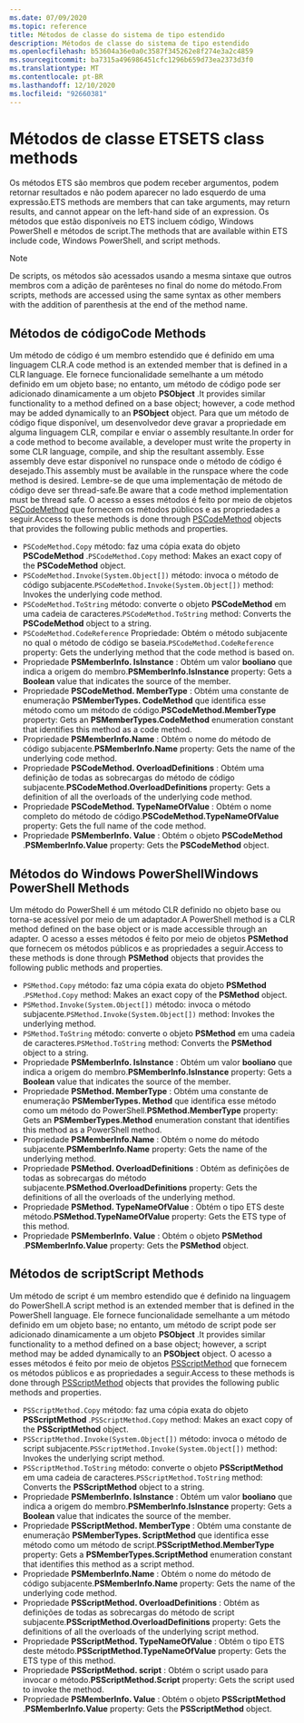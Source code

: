 ```yaml
---
ms.date: 07/09/2020
ms.topic: reference
title: Métodos de classe do sistema de tipo estendido
description: Métodos de classe do sistema de tipo estendido
ms.openlocfilehash: b53604a36e0a0c3587f345262e8f274e3a2c4859
ms.sourcegitcommit: ba7315a496986451cfc1296b659d73ea2373d3f0
ms.translationtype: MT
ms.contentlocale: pt-BR
ms.lasthandoff: 12/10/2020
ms.locfileid: "92660381"
---
```

# <a name="ets-class-methods"></a><span data-ttu-id="ef8fd-103">Métodos de classe ETS</span><span class="sxs-lookup"><span data-stu-id="ef8fd-103">ETS class methods</span></span>

<span data-ttu-id="ef8fd-104">Os métodos ETS são membros que podem receber argumentos, podem retornar resultados e não podem aparecer no lado esquerdo de uma expressão.</span><span class="sxs-lookup"><span data-stu-id="ef8fd-104">ETS methods are members that can take arguments, may return results, and cannot appear on the left-hand side of an expression.</span></span> <span data-ttu-id="ef8fd-105">Os métodos que estão disponíveis no ETS incluem código, Windows PowerShell e métodos de script.</span><span class="sxs-lookup"><span data-stu-id="ef8fd-105">The methods that are available within ETS include code, Windows PowerShell, and script methods.</span></span>

> [!NOTE]
> <span data-ttu-id="ef8fd-106">De scripts, os métodos são acessados usando a mesma sintaxe que outros membros com a adição de parênteses no final do nome do método.</span><span class="sxs-lookup"><span data-stu-id="ef8fd-106">From scripts, methods are accessed using the same syntax as other members with the addition of parenthesis at the end of the method name.</span></span>

## <a name="code-methods"></a><span data-ttu-id="ef8fd-107">Métodos de código</span><span class="sxs-lookup"><span data-stu-id="ef8fd-107">Code Methods</span></span>

<span data-ttu-id="ef8fd-108">Um método de código é um membro estendido que é definido em uma linguagem CLR.</span><span class="sxs-lookup"><span data-stu-id="ef8fd-108">A code method is an extended member that is defined in a CLR language.</span></span> <span data-ttu-id="ef8fd-109">Ele fornece funcionalidade semelhante a um método definido em um objeto base; no entanto, um método de código pode ser adicionado dinamicamente a um objeto **PSObject** .</span><span class="sxs-lookup"><span data-stu-id="ef8fd-109">It provides similar functionality to a method defined on a base object; however, a code method may be added dynamically to an **PSObject** object.</span></span> <span data-ttu-id="ef8fd-110">Para que um método de código fique disponível, um desenvolvedor deve gravar a propriedade em alguma linguagem CLR, compilar e enviar o assembly resultante.</span><span class="sxs-lookup"><span data-stu-id="ef8fd-110">In order for a code method to become available, a developer must write the property in some CLR language, compile, and ship the resultant assembly.</span></span> <span data-ttu-id="ef8fd-111">Esse assembly deve estar disponível no runspace onde o método de código é desejado.</span><span class="sxs-lookup"><span data-stu-id="ef8fd-111">This assembly must be available in the runspace where the code method is desired.</span></span> <span data-ttu-id="ef8fd-112">Lembre-se de que uma implementação de método de código deve ser thread-safe.</span><span class="sxs-lookup"><span data-stu-id="ef8fd-112">Be aware that a code method implementation must be thread safe.</span></span> <span data-ttu-id="ef8fd-113">O acesso a esses métodos é feito por meio de objetos [PSCodeMethod](/dotnet/api/system.management.automation.pscodemethod) que fornecem os métodos públicos e as propriedades a seguir.</span><span class="sxs-lookup"><span data-stu-id="ef8fd-113">Access to these methods is done through [PSCodeMethod](/dotnet/api/system.management.automation.pscodemethod) objects that provides the following public methods and properties.</span></span>

- <span data-ttu-id="ef8fd-114">`PSCodeMethod.Copy` método: faz uma cópia exata do objeto **PSCodeMethod** .</span><span class="sxs-lookup"><span data-stu-id="ef8fd-114">`PSCodeMethod.Copy` method: Makes an exact copy of the **PSCodeMethod** object.</span></span>
- <span data-ttu-id="ef8fd-115">`PSCodeMethod.Invoke(System.Object[])` método: invoca o método de código subjacente.</span><span class="sxs-lookup"><span data-stu-id="ef8fd-115">`PSCodeMethod.Invoke(System.Object[])` method: Invokes the underlying code method.</span></span>
- <span data-ttu-id="ef8fd-116">`PSCodeMethod.ToString` método: converte o objeto **PSCodeMethod** em uma cadeia de caracteres.</span><span class="sxs-lookup"><span data-stu-id="ef8fd-116">`PSCodeMethod.ToString` method: Converts the **PSCodeMethod** object to a string.</span></span>
- <span data-ttu-id="ef8fd-117">`PSCodeMethod.CodeReference` Propriedade: Obtém o método subjacente no qual o método de código se baseia.</span><span class="sxs-lookup"><span data-stu-id="ef8fd-117">`PSCodeMethod.CodeReference` property: Gets the underlying method that the code method is based on.</span></span>
- <span data-ttu-id="ef8fd-118">Propriedade **PSMemberInfo. IsInstance** : Obtém um valor **booliano** que indica a origem do membro.</span><span class="sxs-lookup"><span data-stu-id="ef8fd-118">**PSMemberInfo.IsInstance** property: Gets a **Boolean** value that indicates the source of the member.</span></span>
- <span data-ttu-id="ef8fd-119">Propriedade **PSCodeMethod. MemberType** : Obtém uma constante de enumeração **PSMemberTypes. CodeMethod** que identifica esse método como um método de código.</span><span class="sxs-lookup"><span data-stu-id="ef8fd-119">**PSCodeMethod.MemberType** property: Gets an **PSMemberTypes.CodeMethod** enumeration constant that identifies this method as a code method.</span></span>
- <span data-ttu-id="ef8fd-120">Propriedade **PSMemberInfo.Name** : Obtém o nome do método de código subjacente.</span><span class="sxs-lookup"><span data-stu-id="ef8fd-120">**PSMemberInfo.Name** property: Gets the name of the underlying code method.</span></span>
- <span data-ttu-id="ef8fd-121">Propriedade **PSCodeMethod. OverloadDefinitions** : Obtém uma definição de todas as sobrecargas do método de código subjacente.</span><span class="sxs-lookup"><span data-stu-id="ef8fd-121">**PSCodeMethod.OverloadDefinitions** property: Gets a definition of all the overloads of the underlying code method.</span></span>
- <span data-ttu-id="ef8fd-122">Propriedade **PSCodeMethod. TypeNameOfValue** : Obtém o nome completo do método de código.</span><span class="sxs-lookup"><span data-stu-id="ef8fd-122">**PSCodeMethod.TypeNameOfValue** property: Gets the full name of the code method.</span></span>
- <span data-ttu-id="ef8fd-123">Propriedade **PSMemberInfo. Value** : Obtém o objeto **PSCodeMethod** .</span><span class="sxs-lookup"><span data-stu-id="ef8fd-123">**PSMemberInfo.Value** property: Gets the **PSCodeMethod** object.</span></span>

## <a name="windows-powershell-methods"></a><span data-ttu-id="ef8fd-124">Métodos do Windows PowerShell</span><span class="sxs-lookup"><span data-stu-id="ef8fd-124">Windows PowerShell Methods</span></span>

<span data-ttu-id="ef8fd-125">Um método do PowerShell é um método CLR definido no objeto base ou torna-se acessível por meio de um adaptador.</span><span class="sxs-lookup"><span data-stu-id="ef8fd-125">A PowerShell method is a CLR method defined on the base object or is made accessible through an adapter.</span></span> <span data-ttu-id="ef8fd-126">O acesso a esses métodos é feito por meio de objetos **PSMethod** que fornecem os métodos públicos e as propriedades a seguir.</span><span class="sxs-lookup"><span data-stu-id="ef8fd-126">Access to these methods is done through **PSMethod** objects that provides the following public methods and properties.</span></span>

- <span data-ttu-id="ef8fd-127">`PSMethod.Copy` método: faz uma cópia exata do objeto **PSMethod** .</span><span class="sxs-lookup"><span data-stu-id="ef8fd-127">`PSMethod.Copy` method: Makes an exact copy of the **PSMethod** object.</span></span>
- <span data-ttu-id="ef8fd-128">`PSMethod.Invoke(System.Object[])` método: invoca o método subjacente.</span><span class="sxs-lookup"><span data-stu-id="ef8fd-128">`PSMethod.Invoke(System.Object[])` method: Invokes the underlying method.</span></span>
- <span data-ttu-id="ef8fd-129">`PSMethod.ToString` método: converte o objeto **PSMethod** em uma cadeia de caracteres.</span><span class="sxs-lookup"><span data-stu-id="ef8fd-129">`PSMethod.ToString` method: Converts the **PSMethod** object to a string.</span></span>
- <span data-ttu-id="ef8fd-130">Propriedade **PSMemberInfo. IsInstance** : Obtém um valor **booliano** que indica a origem do membro.</span><span class="sxs-lookup"><span data-stu-id="ef8fd-130">**PSMemberInfo.IsInstance** property: Gets a **Boolean** value that indicates the source of the member.</span></span>
- <span data-ttu-id="ef8fd-131">Propriedade **PSMethod. MemberType** : Obtém uma constante de enumeração **PSMemberTypes. Method** que identifica esse método como um método do PowerShell.</span><span class="sxs-lookup"><span data-stu-id="ef8fd-131">**PSMethod.MemberType** property: Gets an **PSMemberTypes.Method** enumeration constant that identifies this method as a PowerShell method.</span></span>
- <span data-ttu-id="ef8fd-132">Propriedade **PSMemberInfo.Name** : Obtém o nome do método subjacente.</span><span class="sxs-lookup"><span data-stu-id="ef8fd-132">**PSMemberInfo.Name** property: Gets the name of the underlying method.</span></span>
- <span data-ttu-id="ef8fd-133">Propriedade **PSMethod. OverloadDefinitions** : Obtém as definições de todas as sobrecargas do método subjacente.</span><span class="sxs-lookup"><span data-stu-id="ef8fd-133">**PSMethod.OverloadDefinitions** property: Gets the definitions of all the overloads of the underlying method.</span></span>
- <span data-ttu-id="ef8fd-134">Propriedade **PSMethod. TypeNameOfValue** : Obtém o tipo ETS deste método.</span><span class="sxs-lookup"><span data-stu-id="ef8fd-134">**PSMethod.TypeNameOfValue** property: Gets the ETS type of this method.</span></span>
- <span data-ttu-id="ef8fd-135">Propriedade **PSMemberInfo. Value** : Obtém o objeto **PSMethod** .</span><span class="sxs-lookup"><span data-stu-id="ef8fd-135">**PSMemberInfo.Value** property: Gets the **PSMethod** object.</span></span>

## <a name="script-methods"></a><span data-ttu-id="ef8fd-136">Métodos de script</span><span class="sxs-lookup"><span data-stu-id="ef8fd-136">Script Methods</span></span>

<span data-ttu-id="ef8fd-137">Um método de script é um membro estendido que é definido na linguagem do PowerShell.</span><span class="sxs-lookup"><span data-stu-id="ef8fd-137">A script method is an extended member that is defined in the PowerShell language.</span></span> <span data-ttu-id="ef8fd-138">Ele fornece funcionalidade semelhante a um método definido em um objeto base; no entanto, um método de script pode ser adicionado dinamicamente a um objeto **PSObject** .</span><span class="sxs-lookup"><span data-stu-id="ef8fd-138">It provides similar functionality to a method defined on a base object; however, a script method may be added dynamically to an **PSObject** object.</span></span> <span data-ttu-id="ef8fd-139">O acesso a esses métodos é feito por meio de objetos [PSScriptMethod](/dotnet/api/system.management.automation.psscriptmethod) que fornecem os métodos públicos e as propriedades a seguir.</span><span class="sxs-lookup"><span data-stu-id="ef8fd-139">Access to these methods is done through [PSScriptMethod](/dotnet/api/system.management.automation.psscriptmethod) objects that provides the following public methods and properties.</span></span>

- <span data-ttu-id="ef8fd-140">`PSScriptMethod.Copy` método: faz uma cópia exata do objeto **PSScriptMethod** .</span><span class="sxs-lookup"><span data-stu-id="ef8fd-140">`PSScriptMethod.Copy` method: Makes an exact copy of the **PSScriptMethod** object.</span></span>
- <span data-ttu-id="ef8fd-141">`PSScriptMethod.Invoke(System.Object[])` método: invoca o método de script subjacente.</span><span class="sxs-lookup"><span data-stu-id="ef8fd-141">`PSScriptMethod.Invoke(System.Object[])` method: Invokes the underlying script method.</span></span>
- <span data-ttu-id="ef8fd-142">`PSScriptMethod.ToString` método: converte o objeto **PSScriptMethod** em uma cadeia de caracteres.</span><span class="sxs-lookup"><span data-stu-id="ef8fd-142">`PSScriptMethod.ToString` method: Converts the **PSScriptMethod** object to a string.</span></span>
- <span data-ttu-id="ef8fd-143">Propriedade **PSMemberInfo. IsInstance** : Obtém um valor **booliano** que indica a origem do membro.</span><span class="sxs-lookup"><span data-stu-id="ef8fd-143">**PSMemberInfo.IsInstance** property: Gets a **Boolean** value that indicates the source of the member.</span></span>
- <span data-ttu-id="ef8fd-144">Propriedade **PSScriptMethod. MemberType** : Obtém uma constante de enumeração **PSMemberTypes. ScriptMethod** que identifica esse método como um método de script.</span><span class="sxs-lookup"><span data-stu-id="ef8fd-144">**PSScriptMethod.MemberType** property: Gets a **PSMemberTypes.ScriptMethod** enumeration constant that identifies this method as a script method.</span></span>
- <span data-ttu-id="ef8fd-145">Propriedade **PSMemberInfo.Name** : Obtém o nome do método de código subjacente.</span><span class="sxs-lookup"><span data-stu-id="ef8fd-145">**PSMemberInfo.Name** property: Gets the name of the underlying code method.</span></span>
- <span data-ttu-id="ef8fd-146">Propriedade **PSScriptMethod. OverloadDefinitions** : Obtém as definições de todas as sobrecargas do método de script subjacente.</span><span class="sxs-lookup"><span data-stu-id="ef8fd-146">**PSScriptMethod.OverloadDefinitions** property: Gets the definitions of all the overloads of the underlying script method.</span></span>
- <span data-ttu-id="ef8fd-147">Propriedade **PSScriptMethod. TypeNameOfValue** : Obtém o tipo ETS deste método.</span><span class="sxs-lookup"><span data-stu-id="ef8fd-147">**PSScriptMethod.TypeNameOfValue** property: Gets the ETS type of this method.</span></span>
- <span data-ttu-id="ef8fd-148">Propriedade **PSScriptMethod. script** : Obtém o script usado para invocar o método.</span><span class="sxs-lookup"><span data-stu-id="ef8fd-148">**PSScriptMethod.Script** property: Gets the script used to invoke the method.</span></span>
- <span data-ttu-id="ef8fd-149">Propriedade **PSMemberInfo. Value** : Obtém o objeto **PSScriptMethod** .</span><span class="sxs-lookup"><span data-stu-id="ef8fd-149">**PSMemberInfo.Value** property: Gets the **PSScriptMethod** object.</span></span>
